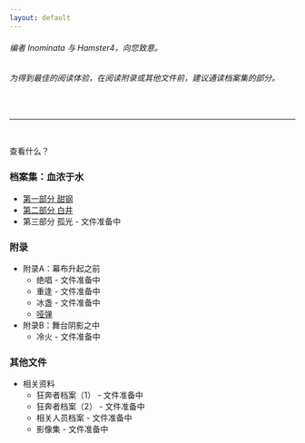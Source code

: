 ```yaml
---
layout: default
---
```


###### 编者 Inominata 与 Hamster4，向您致意。
###### 为得到最佳的阅读体验，在阅读附录或其他文件前，建议通读档案集的部分。

<br />

* * *

<br />

查看什么？

### 档案集：血浓于水

- [第一部分 甜钢](./main/part1.html)
- [第二部分 白井](./main/part2.html)
- 第三部分 孤光 - 文件准备中

### 附录

- 附录A：幕布升起之前
  - 绝唱 - 文件准备中
  - 重逢 - 文件准备中
  - 冰盏 - 文件准备中
  - [哑弹](./appendix/a4.html)
- 附录B：舞台阴影之中
  - 冷火 - 文件准备中

### 其他文件

- 相关资料
  - 狂奔者档案（1） - 文件准备中
  - 狂奔者档案（2） - 文件准备中
  - 相关人员档案 - 文件准备中
  - 影像集 - 文件准备中
